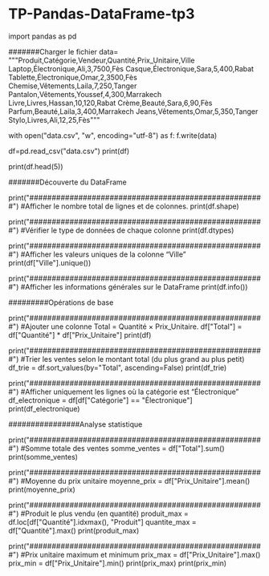 # TP-Pandas-DataFrame-tp3
import pandas as pd

#######Charger le fichier
data= """Produit,Catégorie,Vendeur,Quantité,Prix_Unitaire,Ville
Laptop,Électronique,Ali,3,7500,Fès
Casque,Électronique,Sara,5,400,Rabat
Tablette,Électronique,Omar,2,3500,Fès
Chemise,Vêtements,Laila,7,250,Tanger
Pantalon,Vêtements,Youssef,4,300,Marrakech
Livre,Livres,Hassan,10,120,Rabat
Crème,Beauté,Sara,6,90,Fès
Parfum,Beauté,Laila,3,400,Marrakech
Jeans,Vêtements,Omar,5,350,Tanger
Stylo,Livres,Ali,12,25,Fès"""

with open("data.csv", "w", encoding="utf-8") as f:
    f.write(data)

df=pd.read_csv("data.csv")
print(df)

print(df.head(5))

#######Découverte du DataFrame

print("#####################################################")
#Afficher le nombre total de lignes et de colonnes.
print(df.shape)

print("#####################################################")
#Vérifier le type de données de chaque colonne
print(df.dtypes)

print("#####################################################")
#Afficher les valeurs uniques de la colonne “Ville”
print(df["Ville"].unique())

print("#####################################################")
#Afficher les informations générales sur le DataFrame
print(df.info())

#########Opérations de base

print("#####################################################")
#Ajouter une colonne Total = Quantité × Prix_Unitaire.
df["Total"] = df["Quantité"] * df["Prix_Unitaire"]
print(df)

print("#####################################################")
#Trier les ventes selon le montant total (du plus grand au plus petit)
df_trie = df.sort_values(by="Total", ascending=False)
print(df_trie)

print("#####################################################")
#Afficher uniquement les lignes où la catégorie est “Électronique”
df_electronique = df[df["Catégorie"] == "Électronique"]
print(df_electronique)

################Analyse statistique

print("#####################################################")
#Somme totale des ventes
somme_ventes = df["Total"].sum()
print(somme_ventes)

print("#####################################################")
#Moyenne du prix unitaire
moyenne_prix = df["Prix_Unitaire"].mean()
print(moyenne_prix)

print("#####################################################")
#Produit le plus vendu (en quantité)
produit_max = df.loc[df["Quantité"].idxmax(), "Produit"]
quantite_max = df["Quantité"].max()
print(produit_max)

print("#####################################################")
#Prix unitaire maximum et minimum
prix_max = df["Prix_Unitaire"].max()
prix_min = df["Prix_Unitaire"].min()
print(prix_max)
print(prix_min)
